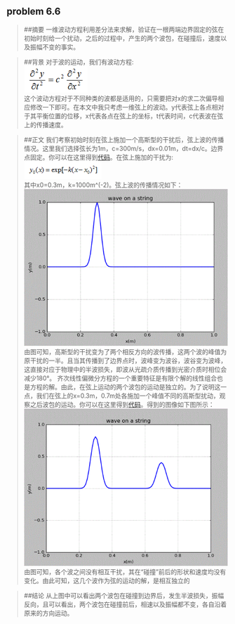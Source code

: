 ## problem 6.6

>##摘要
一维波动方程利用差分法来求解，验证在一根两端边界固定的弦在初始时刻给一个扰动，之后的过程中，产生的两个波包，在碰撞后，速度以及振幅不变的事实。

>##背景
对于波的运动，我们有波动方程:  
![1](https://github.com/lzx78966/computationalphysics_N2013301510050/blob/master/Chapter6/exercise14/1.png)  
这个波动方程对于不同种类的波都是适用的，只需要把对x的求二次偏导相应修改一下即可。在本文中我只考虑一维弦上的波动。y代表弦上各点相对于其平衡位置的位移，x代表各点在弦上的坐标，t代表时间，c代表波在弦上的传播速度。

>##正文
我们考察初始时刻在弦上施加一个高斯型的干扰后，弦上波的传播情况。这里我们选择弦长为1m，c=300m/s，dx=0.01m，dt=dx/c。边界点固定。你可以在这里得到[代码](https://github.com/lzx78966/computationalphysics_N2013301510050/blob/master/Chapter6/exercise14/problem6.6.1.py)。在弦上施加的干扰为:  
![2](https://github.com/lzx78966/computationalphysics_N2013301510050/blob/master/Chapter6/exercise14/2.png)  
其中x0=0.3m，k=1000m^(-2)。弦上波的传播情况如下：  
![3](https://github.com/lzx78966/computationalphysics_N2013301510050/blob/master/Chapter6/exercise14/3.gif)  
由图可知，高斯型的干扰变为了两个相反方向的波传播，这两个波的峰值为原干扰的一半。且当其传播到了边界点时，波峰变为波谷，波谷变为波峰，这直接对应于物理中的半波损失，即波从光疏介质传播到光密介质时相位会减少180°。
齐次线性偏微分方程的一个重要特征是有限个解的线性组合也是方程的解。由此，在弦上运动的两个波包的运动是独立的。为了说明这一点，我们在弦上的x=0.3m，0.7m处各施加一个峰值不同的高斯型扰动，观察之后波包的运动。你可以在这里得到[代码](https://github.com/lzx78966/computationalphysics_N2013301510050/blob/master/Chapter6/exercise14/problem6.6.2.py)。得到的图像如下图所示：  
![4](https://github.com/lzx78966/computationalphysics_N2013301510050/blob/master/Chapter6/exercise14/4.gif)  
由图可知，各个波之间没有相互干扰，其在“碰撞”前后的形状和速度均没有变化。由此可知，这几个波作为弦的运动的解，是相互独立的

>##结论
从上图中可以看出两个波包在碰撞到边界后，发生半波损失，振幅反向，且可以看出，两个波包在碰撞前后，相速以及振幅都不变，各自沿着原来的方向运动。

